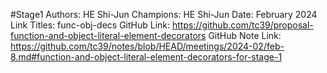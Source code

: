 #Stage1
Authors: HE Shi-Jun
Champions: HE Shi-Jun
Date: February 2024
Link Titles: func-obj-decs
GitHub Link: https://github.com/tc39/proposal-function-and-object-literal-element-decorators
GitHub Note Link: https://github.com/tc39/notes/blob/HEAD/meetings/2024-02/feb-8.md#function-and-object-literal-element-decorators-for-stage-1
